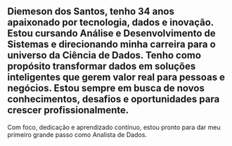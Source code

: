 ##  Diemeson dos Santos, tenho 34 anos apaixonado por tecnologia, dados e inovação. Estou cursando Análise e Desenvolvimento de Sistemas e direcionando minha carreira para o universo da Ciência de Dados. Tenho como propósito transformar dados em soluções inteligentes que gerem valor real para pessoas e negócios. Estou sempre em busca de novos conhecimentos, desafios e oportunidades para crescer profissionalmente.
Com foco, dedicação e aprendizado contínuo, estou pronto para dar meu primeiro grande passo como Analista de Dados.


